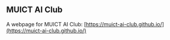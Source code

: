 ## MUICT AI Club
A webpage for MUICT AI Club: [https://muict-ai-club.github.io/](https://muict-ai-club.github.io/)